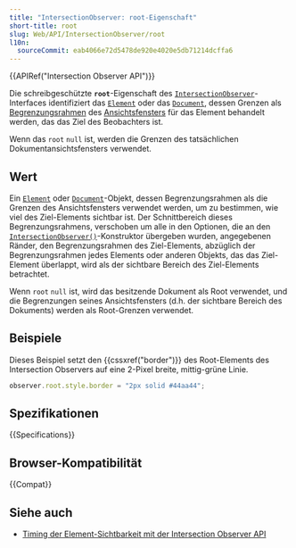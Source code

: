 ```yaml
---
title: "IntersectionObserver: root-Eigenschaft"
short-title: root
slug: Web/API/IntersectionObserver/root
l10n:
  sourceCommit: eab4066e72d5478de920e4020e5db71214dcffa6
---
```


{{APIRef("Intersection Observer API")}}

Die schreibgeschützte **`root`**-Eigenschaft des [`IntersectionObserver`](/de/docs/Web/API/IntersectionObserver)-Interfaces identifiziert das [`Element`](/de/docs/Web/API/Element) oder das [`Document`](/de/docs/Web/API/Document), dessen Grenzen als [Begrenzungsrahmen](/de/docs/Glossary/bounding_box) des [Ansichtsfensters](/de/docs/Glossary/viewport) für das Element behandelt werden, das das Ziel des Beobachters ist.

Wenn das `root` `null` ist, werden die Grenzen des tatsächlichen Dokumentansichtsfensters verwendet.

## Wert

Ein [`Element`](/de/docs/Web/API/Element) oder [`Document`](/de/docs/Web/API/Document)-Objekt, dessen Begrenzungsrahmen als die Grenzen des Ansichtsfensters verwendet werden, um zu bestimmen, wie viel des Ziel-Elements sichtbar ist. Der Schnittbereich dieses Begrenzungsrahmens, verschoben um alle in den Optionen, die an den [`IntersectionObserver()`](/de/docs/Web/API/IntersectionObserver/IntersectionObserver)-Konstruktor übergeben wurden, angegebenen Ränder, den Begrenzungsrahmen des Ziel-Elements, abzüglich der Begrenzungsrahmen jedes Elements oder anderen Objekts, das das Ziel-Element überlappt, wird als der sichtbare Bereich des Ziel-Elements betrachtet.

Wenn `root` `null` ist, wird das besitzende Dokument als Root verwendet, und die Begrenzungen seines Ansichtsfensters (d.h. der sichtbare Bereich des Dokuments) werden als Root-Grenzen verwendet.

## Beispiele

Dieses Beispiel setzt den {{cssxref("border")}} des Root-Elements des Intersection Observers auf eine 2-Pixel breite, mittig-grüne Linie.

```js
observer.root.style.border = "2px solid #44aa44";
```

## Spezifikationen

{{Specifications}}

## Browser-Kompatibilität

{{Compat}}

## Siehe auch

- [Timing der Element-Sichtbarkeit mit der Intersection Observer API](/de/docs/Web/API/Intersection_Observer_API/Timing_element_visibility)
